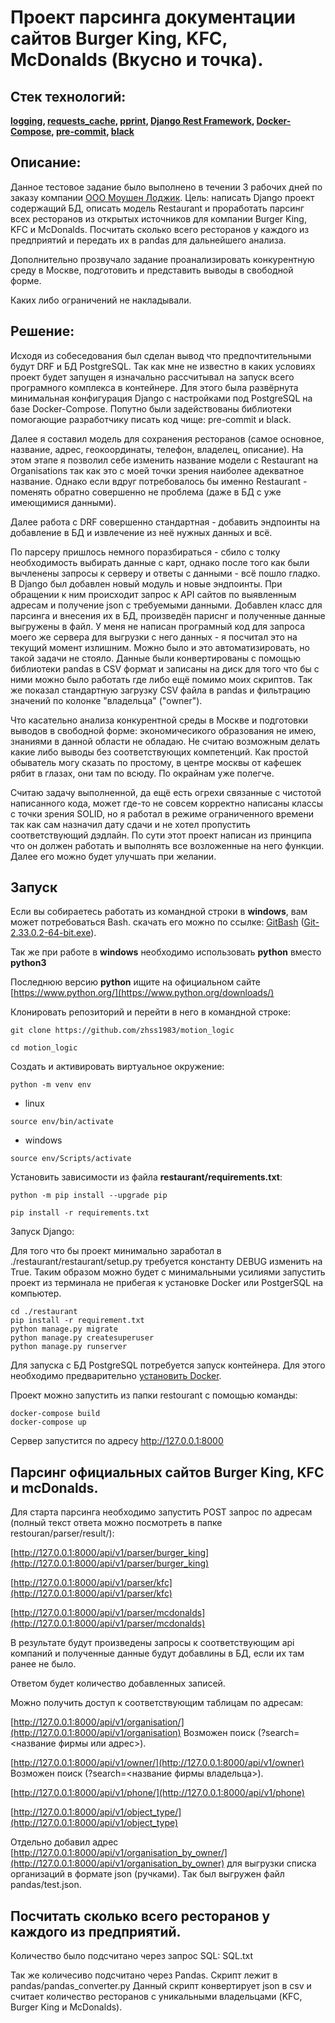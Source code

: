 # Проект парсинга документации сайтов Burger King, KFC, McDonalds (Вкусно и точка).

## Стек технологий:

**[logging](https://docs.python.org/3/library/logging.html),
 [requests_cache](https://requests-cache.readthedocs.io/en/stable/),
 [pprint](https://docs.python.org/3/library/pprint.html),
 [Django Rest Framework](https://www.django-rest-framework.org/),
 [Docker-Compose](https://docs.docker.com/compose/gettingstarted/),
 [pre-commit](https://pre-commit.com/index.html),
 [black](https://pypi.org/project/black/)**

## Описание:

Данное тестовое задание было выполнено в течении 3 рабочих дней по заказу компании [ООО Моушен Лоджик](https://motionlogic.ru/).
Цель: написать Django проект содержащий БД, описать модель Restaurant и проработать парсинг всех ресторанов из открытых источников для компании Burger King, KFC и McDonalds. Посчитать сколько всего ресторанов у каждого из предприятий и передать их в pandas для дальнейшего анализа.

Дополнительно прозвучало задание проанализировать конкурентную среду в Москве, подготовить и представить выводы в свободной форме.

Каких либо ограничений не накладывали.

## Решение:

Исходя из собеседования был сделан вывод что предпочтительными будут DRF и БД PostgreSQL. Так как мне не известно в каких условиях проект будет запущен я изначально рассчитывал на запуск всего програмного комплекса в контейнере. Для этого была развёрнута минимальная конфигурация Django с настройками под PostgreSQL на базе Docker-Compose. Попутно были задействованы библиотеки помогающие разработчику писать код чище: pre-commit и black.

Далее я составил модель для сохранения ресторанов (самое основное, название, адрес, геокоординаты, телефон, владелец, описание). На этом этапе я позволил себе изменить название модели с Restaurant на Organisations так как это с моей точки зрения наиболее адекватное название. Однако если вдруг потребовалось бы именно Restaurant - поменять обратно совершенно не проблема (даже в БД с уже имеющимися данными).

Далее работа с DRF совершенно стандартная - добавить эндпоинты на добавление в БД и извлечение из неё нужных данных и всё.

По парсеру пришлось немного поразбираться - сбило с толку необходимость выбирать данные с карт, однако после того как были вычленены запросы к серверу и ответы с данными - всё пошло гладко. В Django был добавлен новый модуль и новые эндпоинты. При обращении к ним происходит запрос к API сайтов по выявленным адресам и получение json с требуемыми данными. Добавлен класс для парсинга и внесения их в БД, произведён париснг и полученные данные выгружены в файл.
У меня не написан програмный код для запроса моего же сервера для выгрузки с него данных - я посчитал это на текущий момент излишним. Можно было и это автоматизировать, но такой задачи не стояло. Данные были конвертированы с помощью библиотеки pandas в CSV формат и записаны на диск для того что бы с ними можно было работать где либо ещё помимо моих скриптов. Так же показал стандартную загрузку CSV файла в pandas и фильтрацию значений по колонке "владельца" ("owner").

Что касательно анализа конкурентной среды в Москве и подготовки выводов в свободной форме: экономичесикого образования не имею, знаниями в данной области не обладаю.
Не считаю возможным делать какие либо выводы без соответствующих компетенций. Как простой обыватель могу сказать по простому, в центре москвы от кафешек рябит в глазах, они там по всюду. По окрайнам уже полегче.

Считаю задачу выполненной, да ещё есть огрехи связанные с чистотой написанного кода, может где-то не совсем корректно написаны классы с точки зрения SOLID, но я работал в режиме ограниченного времени так как сам назначил дату сдачи и не хотел пропустить соответствующий дэдлайн. По сути этот проект написан из принципа что он должен работать и выполнять все возложенные на него функции. Далее его можно будет улучшать при желании.

## Запуск

Если вы собираетесь работать из командной строки в **windows**, вам может
 потребоваться Bash. скачать его можно по ссылке:
 [GitBash](https://gitforwindows.org/) ([Git-2.33.0.2-64-bit.exe](https://github.com/git-for-windows/git/releases/download/v2.33.0.windows.2/Git-2.33.0.2-64-bit.exe)).

Так же при работе в **windows** необходимо использовать **python** вместо
 **python3**

Последнюю версию **python** ищите на официальном сайте
 [https://www.python.org/](https://www.python.org/downloads/)

Клонировать репозиторий и перейти в него в командной строке:

```/bin/bash
git clone https://github.com/zhss1983/motion_logic
```

```/bin/bash
cd motion_logic
```

Создать и активировать виртуальное окружение:

```/bin/bash
python -m venv env
```

- linux
```/bin/bash
source env/bin/activate
```
- windows
```/bin/bash
source env/Scripts/activate
```

Установить зависимости из файла **restaurant/requirements.txt**:

```/bin/bash
python -m pip install --upgrade pip
```

```/bin/bash
pip install -r requirements.txt
```

Запуск Django:

Для того что бы проект минимально заработал в ./restaurant/restaurant/setup.py требуется константу DEBUG изменить на True. Таким образом можно будет с минимальными усилиями запустить проект из терминала не прибегая к установке Docker или PostgerSQL на компьютер.

```/bin/bash
cd ./restaurant
pip install -r requirement.txt
python manage.py migrate
python manage.py createsuperuser
python manage.py runserver
```

Для запуска с БД PostgreSQL потребуется запуск контейнера. Для этого необходимо предварительно [установить Docker](https://docs.docker.com/engine/install/).

Проект можно запустить из папки restourant с помощью команды:

```/bin/bash
docker-compose build
docker-compose up
```

Сервер запустится по адресу http://127.0.0.1:8000

## Парсинг официальных сайтов Burger King, KFC и mcDonalds.

Для старта парсинга необходимо запустить POST запрос по адресам (полный текст ответа можно посмотреть в папке restouran/parser/result/):

[http://127.0.0.1:8000/api/v1/parser/burger_king](http://127.0.0.1:8000/api/v1/parser/burger_king)

[http://127.0.0.1:8000/api/v1/parser/kfc](http://127.0.0.1:8000/api/v1/parser/kfc)

[http://127.0.0.1:8000/api/v1/parser/mcdonalds](http://127.0.0.1:8000/api/v1/parser/mcdonalds)

В результате будут произведены запросы к соответствующим api компаний и полученные данные будут добавлины в БД, если их там ранее не было.

Ответом будет количество добавленных записей.

Можно получить доступ к соответствующим таблицам по адресам:

[http://127.0.0.1:8000/api/v1/organisation/](http://127.0.0.1:8000/api/v1/organisation)
 Возможен поиск (?search=<название фирмы или адрес>).

[http://127.0.0.1:8000/api/v1/owner/](http://127.0.0.1:8000/api/v1/owner)
 Возможен поиск (?search=<название фирмы владельца>).

[http://127.0.0.1:8000/api/v1/phone/](http://127.0.0.1:8000/api/v1/phone)

[http://127.0.0.1:8000/api/v1/object_type/](http://127.0.0.1:8000/api/v1/object_type)

Отдельно добавил адрес [http://127.0.0.1:8000/api/v1/organisation_by_owner/](http://127.0.0.1:8000/api/v1/organisation_by_owner)
для выгрузки списка организаций в формате json (ручками). Так был выгружен файл pandas/test.json.

## Посчитать сколько всего ресторанов у каждого из предприятий.
Количество было подсчитано через запрос SQL: SQL.txt

Так же количесиво подсчитано через Pandas. Скрипт лежит в pandas/pandas_converter.py Данный скрипт конвертирует json в csv и считает количество ресторанов с уникальными владельцами (KFC, Burger King и McDonalds).
